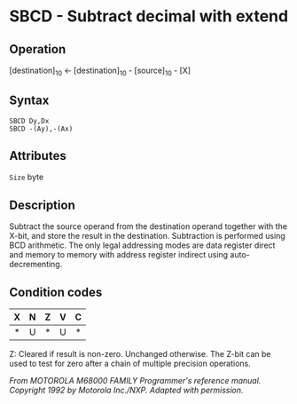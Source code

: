 # SBCD - Subtract decimal with extend

## Operation
[destination]<sub>10</sub> ← [destination]<sub>10</sub> - [source]<sub>10</sub> - [X]

## Syntax
```assembly
SBCD Dy,Dx
SBCD -(Ay),-(Ax)
```

## Attributes
`Size` byte

## Description
Subtract the source operand from the destination operand together with the X-bit, and store the result in the destination. Subtraction is performed using BCD arithmetic. The only legal addressing modes are data register direct and memory to memory with address register indirect using auto-decrementing.

## Condition codes
| X | N | Z | V | C |
|:-:|:-:|:-:|:-:|:-:|
|*|U|*|U|*|

Z: Cleared if result is non-zero. Unchanged otherwise. The Z-bit can be used to test for zero after a chain of multiple precision operations.

*From MOTOROLA M68000 FAMILY Programmer's reference manual. Copyright 1992 by Motorola Inc./NXP. Adapted with permission.*